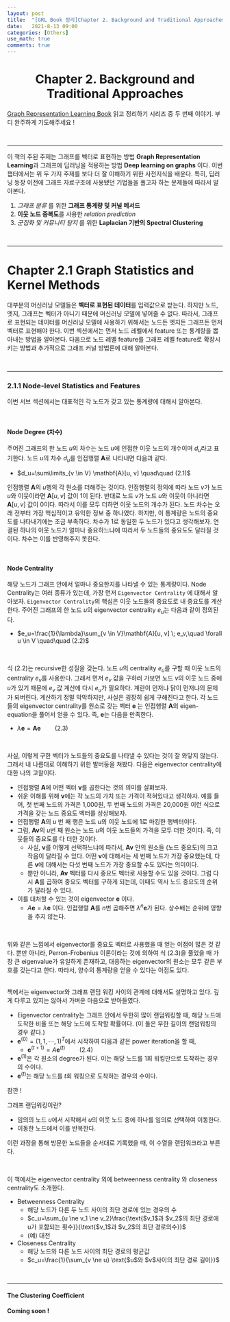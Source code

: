 ```yaml
---
layout: post
title:  "[GRL Book 정리]Chapter 2. Background and Traditional Approaches"
date:   2021-8-13 09:00
categories: [Others]
use_math: true
comments: true
---
```


# <center>Chapter 2. Background and Traditional Approaches</center>

[Graph Representation Learning Book](https://www.cs.mcgill.ca/~wlh/grl_book/) 읽고 정리하기 시리즈 중 두 번째 이야기. 부디 완주하게 기도해주세요 !

<br>

---

이 책의 주된 주제는 그래프를 벡터로 표현하는 방법 **Graph Representation Learning**과 그래프에 딥러닝을 적용하는 방법 **Deep learning on graphs** 이다. 이번 챕터에서는 위 두 가지 주제를 보다 더 잘 이해하기 위한 사전지식을 배운다. 특히, 딥러닝 등장 이전에 그래프 자료구조에 사용됐던 기법들을 풀고자 하는 문제들에 따라서 알아본다.

1. *그래프 분류* 를 위한 **그래프 통계량 및 커널 메서드**
2. **이웃 노드 중복도**를 사용한 *relation prediction* 
3. *군집화 및 커뮤니티 탐지* 를 위한 **Laplacian 기반의 Spectral Clustering**

<br>

---

# Chapter 2.1 Graph Statistics and Kernel Methods
대부분의 머신러닝 모델들은 **벡터로 표현된 데이터**를 입력값으로 받는다. 하지만 노드, 엣지, 그래프는 벡터가 아니기 때문에 머신러닝 모델에 넣어줄 수 없다. 따라서, 그래프로 표현되는 데이터를 머신러닝 모델에 사용하기 위해서는 노드든 엣지든 그래프든 먼저 벡터로 표현해야 한다. 이번 섹션에서는 먼저 노드 레벨에서 feature 또는 통계량을 뽑아내는 방법을 알아본다. 다음으로 노드 레벨 feature를 그래프 레벨 feature로 확장시키는 방법과 추가적으로 그래프 커널 방법론에 대해 알아본다.

<br>

---

### 2.1.1 Node-level Statistics and Features
이번 서브 섹션에서는 대표적인 각 노드가 갖고 있는 통계량에 대해서 알아본다.

<br>

#### Node Degree (차수)
주어진 그래프의 한 노드 $u$의 차수는 노드 $u$에 인접한 이웃 노드의 개수이며 $d_u$라고 표기한다. 노드 $u$의 차수 $d_u$를 인접행렬 $\mathbf{A}$로 나타내면 다음과 같다.
- $d_u=\sum\limits_{v \in V} \mathbf{A}[u, v] \quad\quad (2.1)$

인접행렬 $\mathbf{A}$의 $u$행의 각 원소를 더해주는 것이다. 인접행렬의 정의에 따라 노드 $v$가 노드 $u$와 이웃이라면 $\mathbf{A}[u,v]$ 값이 1이 된다. 반대로 노드 $v$가 노드 $u$와 이웃이 아니라면 $\mathbf{A}[u,v]$ 값이 0이다. 따라서 이를 모두 더하면 이웃 노드의 개수가 된다. 노드 차수는 오래 전부터 가장 핵심적이고 유익한 정보 중 하나였다. 하지만, 이 통계량은 노드의 중요도를 나타내기에는 조금 부족하다. 차수가 1로 동일한 두 노드가 있다고 생각해보자. 연결된 하나의 이웃 노드가 얼마나 중요하느냐에 따라서 두 노드들의 중요도도 달라질 것이다. 차수는 이를 반영해주지 못한다.

<br>

#### Node Centrality
해당 노드가 그래프 안에서 얼마나 중요한지를 나타낼 수 있는 통계량이다. Node Centrality는 여러 종류가 있는데, 가장 먼저 `Eigenvector Centrality` 에 대해서 알아보자. `Eigenvector Centrality`의 핵심은 이웃 노드들의 중요도로 내 중요도를 계산한다. 주어진 그래프의 한 노드 $u$의 eigenvector centrality $e_u$는 다음과 같이 정의된다.

- $e_u=\frac{1}{\lambda}\sum_{v \in V}\mathbf{A}[u, v] \; e_v,\quad \forall u \in V \quad\quad (2.2)$

<br>

식 $(2.2)$는 recursive한 성질을 갖는다. 노드 $u$의 centrality $e_u$를 구할 때 이웃 노드의 centrality $e_v$를 사용한다. 그래서 먼저 $e_v$ 값을 구하러 가보면 노드 $v$의 이웃 노드 중에 $u$가 있기 때문에 $e_v$ 값 계산에 다시 $e_u$가 필요하다. 계란이 먼저냐 닭이 먼저냐의 문제가 되버린다. 계산하기 정말 막막하지만, 사실은 굉장히 쉽게 구해진다고 한다. 각 노드들의 eigenvector centrality를 원소로 갖는 벡터 $\mathbf{e}$ 는 인접행렬 $\mathbf{A}$의 eigen-equation을 풀어서 얻을 수 있다. 즉, $\mathbf{e}$는 다음을 만족한다.
- $\lambda\mathbf{e}=\mathbf{A}\mathbf{e} \quad \quad (2.3)$

<br>

사실, 이렇게 구한 벡터가 노드들의 중요도를 나타낼 수 있다는 것이 잘 와닿지 않는다. 그래서 내 나름대로 이해하기 위한 발버둥을 쳐봤다. 다음은 eigenvector centrality에 대한 나의 고찰이다.
- 인접행렬 $\mathbf{A}$에 어떤 벡터 $\mathbf{v}$를 곱한다는 것의 의미를 살펴보자.
- 쉬운 이해를 위해 $\mathbf{v}$에는 각 노드의 가치 또는 가격이 적혀있다고 생각하자. 예를 들어, 첫 번째 노드의 가격은 1,000원, 두 번째 노드의 가격은 20,000원 이런 식으로 가격을 갖는 노드 중요도 벡터를 상상해보자.  
- 인접행렬 $\mathbf{A}$의 $u$ 번 째 행은 노드 $u$의 이웃 노드에 1로 마킹한 행벡터이다.
- 그럼, $\mathbf{A} \mathbf{v}$의 $u$번 째 원소는 노드 $u$의 이웃 노드들의 가격을 모두 더한 것이다. 즉, 이웃들의 중요도를 다 더한 것이다.
    - 사실, $\mathbf{v}$를 어떻게 선택하느냐에 따라서, $\mathbf{A} \mathbf{v}$ 안의 원소들 (노드 중요도)의 크고 작음이 달라질 수 있다. 어떤 $\mathbf{v}$에 대해서는 세 번째 노드가 가장 중요했는데, 다른 $\mathbf{v}$에 대해서는 다섯 번째 노드가 가장 중요할 수도 있다는 의미이다. 
    - 뿐만 아니라, $\mathbf{A} \mathbf{v}$ 벡터를 다시 중요도 벡터로 사용할 수도 있을 것이다. 그럼 다시 $\mathbf{A}$를 곱하여 중요도 벡터를 구하게 되는데, 이때도 역시 노드 중요도의 순위가 달라질 수 있다. 
- 이를 대처할 수 있는 것이 eigenvector $\mathbf{e}$ 이다.
    - $A\mathbf{e}=\lambda\mathbf{e}$ 이다. 인접행렬 $\mathbf{A}$를 $n$번 곱해주면 $\lambda^n \mathbf{e}$가 된다. 상수배는 순위에 영향을 주지 않는다.


<br>

위와 같은 느낌에서 eigenvector를 중요도 벡터로 사용했을 때 얻는 이점이 많은 것 같다. 뿐만 아니라, Perron-Frobenius 이론이라는 것에 의하여 식 $(2.3)$을 풀었을 때 가장 큰 eigenvalue가 유일하게 존재하고, 대응하는 eigenvector의 원소는 모두 같은 부호를 갖는다고 한다. 따라서, 양수의 통계량을 얻을 수 있다는 이점도 있다.<br><br>

책에서는 eigenvector와 그래프 랜덤 워킹 사이의 관계에 대해서도 설명하고 있다. 깊게 다루고 있지는 않아서 가벼운 마음으로 받아들였다.
- Eigenvector centrality는 그래프 안에서 무한히 많이 랜덤워킹할 때, 해당 노드에 도착한 비율 또는 해당 노드에 도착할 확률이다. (이 둘은 무한 길이의 랜덤워킹의 경우 같다.)
- $\mathbf{e}^{(0)}=(1, 1, \cdots, 1)^T$에서 시작하여 다음과 같은 power iteration을 할 때,
    - $\mathbf{e}^{(t+1)}=A\mathbf{e}^{(t)} \quad \quad (2.4)$
- $\mathbf{e}^{(1)}$은 각 원소의 degree가 된다. 이는 해당 노드를 1회 워킹만으로 도착하는 경우의 수이다.
- $\mathbf{e}^{(t)}$는 해당 노드를 $t$회 워킹으로 도착하는 경우의 수이다.

<div class="note-box" markdown="1">

<p class="note-box-title">잠깐 !</p>

그래프 랜덤워킹이란?
- 임의의 노드 $u$에서 시작해서 $u$의 이웃 노드 중에 하나를 임의로 선택하여 이동한다.
- 이동한 노드에서 이를 반복한다.

이런 과정을 통해 방문한 노드들을 순서대로 기록했을 때, 이 수열을 랜덤워크라고 부른다.
</div>

<br>

이 책에서는 eigenvector centrality 외에 betweenness centrality 와 closeness centrality도 소개한다.
- Betweenness Centrality
    - 해당 노드가 다른 두 노드 사이의 최단 경로에 있는 경우의 수
    - $c_u=\sum_{u \ne v_1 \ne v_2}\frac{\text{$v_1$과 $v_2$의 최단 경로에 u가 포함되는 횟수}}{\text{$v_1$과 $v_2$의 최단 경로의수}}$
    - (예) 대전
- Closeness Centrality
    - 해당 노드와 다른 노드 사이의 최단 경로의 평균값
    - $c_u=\frac{1}{\sum_{v \ne u} \text{$u$와 $v$사이의 최단 경로 길이}}$

<br>

---

#### The Clustering Coefficient
**Coming soon !**
